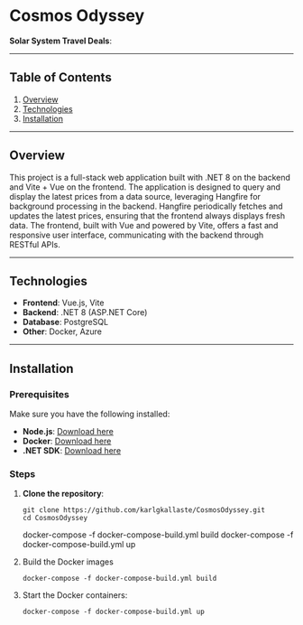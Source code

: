 # Cosmos Odyssey

**Solar System Travel Deals**:

---

## Table of Contents

1. [Overview](#overview)
2. [Technologies](#technologies)
3. [Installation](#installation)

---

## Overview

This project is a full-stack web application built with .NET 8 on the backend and Vite + Vue on the frontend. The
application is designed to query and display the latest prices from a data source, leveraging Hangfire for background
processing in the backend. Hangfire periodically fetches and updates the latest prices, ensuring that the frontend
always displays fresh data.
The frontend, built with Vue and powered by Vite, offers a fast and responsive user interface, communicating with the
backend through RESTful APIs.

---

## Technologies

- **Frontend**: Vue.js, Vite
- **Backend**: .NET 8 (ASP.NET Core)
- **Database**: PostgreSQL
- **Other**: Docker, Azure

---

## Installation

### Prerequisites

Make sure you have the following installed:

- **Node.js**: [Download here](https://nodejs.org/)
- **Docker**: [Download here](https://www.docker.com/)
- **.NET SDK**: [Download here](https://dotnet.microsoft.com/download)

### Steps

1. **Clone the repository**:

   ```
   git clone https://github.com/karlgkallaste/CosmosOdyssey.git
   cd CosmosOdyssey
   ```
   docker-compose -f docker-compose-build.yml build
   docker-compose -f docker-compose-build.yml up
2. Build the Docker images
   ```
   docker-compose -f docker-compose-build.yml build
   ```
3. Start the Docker containers:
   ```
   docker-compose -f docker-compose-build.yml up
   ```

